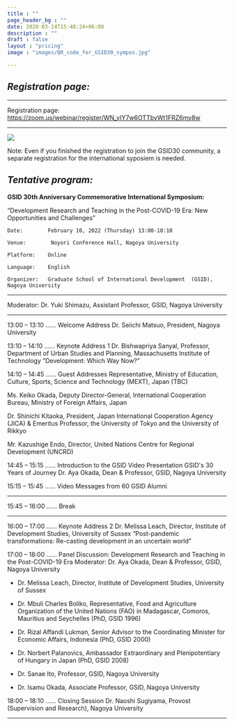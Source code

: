 ```yaml
---
title : ""
page_header_bg : ""
date: 2020-03-14T15:40:24+06:00
description : ""
draft : false
layout : "pricing"
image : "images/QR_code_for_GSID30_sympos.jpg"

---
```


## _Registration page:_ 


- - - - - - - - - - - - - - -- - - - - - - - - - - - -
Registration page: <https://zoom.us/webinar/register/WN_vIY7w6OTTbyWt1FRZ6my8w>
- - - - - - - - - - - - - - -- - - - - - - - - - - - -

<img src="https://monosnap.com/image/L2E4IiOMEYwuoo7sYb7KZbN0lVMILb"/>


Note: Even if you finished the registration to join the GSID30 community, a separate registration for the international syposiem is needed.  

## _Tentative program:_ 

**GSID 30th Anniversary Commemorative International Symposium:**

“Development Research and Teaching in the Post-COVID-19 Era: New Opportunities and Challenges”

	Date: 	     February 10, 2022 (Thursday) 13:00-18:10

	Venue:	      Noyori Conference Hall, Nagoya University

	Platform:	 Online

	Language:	 English

	Organizer:	 Graduate School of International Development  (GSID), Nagoya University

- - - - - - - - - - - - - - -- - - - - - - - - - - - -

Moderator: Dr. Yuki Shimazu, Assistant Professor, GSID, Nagoya University

- - - - - - - - - - - - - - -- - - - - - - - - - - - -

13:00 – 13:10 …… Welcome Address
Dr. Seiichi Matsuo, President, Nagoya University

13:10 – 14:10 …… Keynote Address 1
Dr. Bishwapriya Sanyal, Professor, Department of Urban Studies and Planning, Massachusetts Institute of Technology
“Development: Which Way Now?”

14:10 – 14:45 …… Guest Addresses
Representative, Ministry of Education, Culture, Sports, Science and Technology (MEXT), Japan (TBC)

Ms. Keiko Okada, Deputy Director-General, International Cooperation Bureau, Ministry of Foreign Affairs, Japan

Dr. Shinichi Kitaoka, President, Japan International Cooperation Agency (JICA) & Emeritus Professor, the University of Tokyo and the University of Rikkyo

Mr. Kazushige Endo, Director, United Nations Centre for Regional Development (UNCRD)


14:45 – 15:15 …… Introduction to the GSID
Video Presentation
GSID's 30 Years of Journey
Dr. Aya Okada, Dean & Professor, GSID, Nagoya University

15:15 – 15:45 …… Video Messages from 60 GSID Alumni

- - - - - - - - - - - - - - -- - - - - - - - - - - - -
15:45 – 16:00 …… Break
- - - - - - - - - - - - - - -- - - - - - - - - - - - -

16:00 – 17:00 …… Keynote Address 2
Dr. Melissa Leach, Director, Institute of Development Studies, University of Sussex
“Post-pandemic transformations: Re-casting development in an uncertain world”

17:00 – 18:00 …… Panel Discussion: Development Research and Teaching in the  Post-COVID-19 Era
Moderator: Dr. Aya Okada, Dean & Professor, GSID, Nagoya University

- Dr. Melissa Leach, Director, Institute of Development Studies, University of Sussex

- Dr. Mbuli Charles Boliko, Representative, Food and Agriculture Organization of the United Nations (FAO) in Madagascar, Comoros, Mauritius and Seychelles (PhD, GSID 1996)

- Dr. Rizal Affandi Lukman, Senior Advisor to the Coordinating Minister for Economic Affairs, Indonesia (PhD, GSID 2000)

- Dr. Norbert Palanovics, Ambassador Extraordinary and Plenipotentiary of Hungary in Japan (PhD, GSID 2008)

- Dr. Sanae Ito, Professor, GSID, Nagoya University

- Dr. Isamu Okada, Associate Professor, GSID, Nagoya University

18:00 – 18:10 …… Closing Session
Dr. Naoshi Sugiyama, Provost (Supervision and Research), Nagoya University

- - - - - - - - - - - - - - -- - - - - - - - - - - - -
